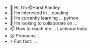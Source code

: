 - 👋 Hi, I’m @HarshPandey
- 👀 I’m interested in ...coading 
- 🌱 I’m currently learning ... python 
- 💞️ I’m looking to collaborate on ...
- 📫 How to reach me ... Lucknow India 
- 😄 Pronouns: ...
- ⚡ Fun fact: ...

<!---
HarsPandey/HarsPandey is a ✨ special ✨ repository because its `README.md` (this file) appears on your GitHub profile.
You can click the Preview link to take a look at your changes.
--->
